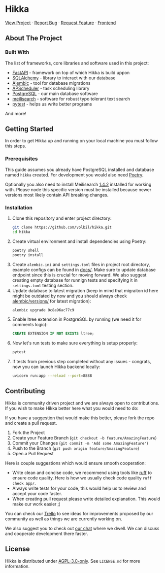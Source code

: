# Hikka
[View Project](https://hikka.io)
·
[Report Bug](https://github.com/hikka-io/hikka/issues)
·
[Request Feature](https://github.com/hikka-io/hikka/issues)
·
[Frontend](https://github.com/hikka-io/hikka-next)


## About The Project

### Built With

The list of frameworks, core libraries and software used in this project:

- [FastAPI](https://fastapi.tiangolo.com) - framework on top of which Hikka is build uppon
- [SQLAlchemy](https://www.sqlalchemy.org) - library to interact with our database
- [Alembic](https://alembic.sqlalchemy.org/en/latest) - tool for database migrations
- [APScheduler](https://github.com/agronholm/apscheduler) - task scheduling library
- [PostgreSQL](https://www.postgresql.org) - our main database software
- [meilisearch](https://www.meilisearch.com) - software for robust typo tolerant text search
- [pytest](https://docs.pytest.org) - helps us write better programs

And more!

## Getting Started

In order to get Hikka up and running on your local machine you must follow this steps.

### Prerequisites

This guide assumes you already have PostgreSQL installed and database named `hikka` created. For development you would also need [Poetry](https://python-poetry.org).

Optionally you also need to install Meilisearch [1.4.2](https://github.com/meilisearch/meilisearch/releases/tag/v1.4.2) installed for working with. Please node this specific version must be installed because newer versions most likely contain API breaking changes.

### Installation

1. Clone this repository and enter project directory:
   ```sh
   git clone https://github.com/volbil/hikka.git
   cd hikka
   ```
2. Create virtual environment and install dependencies using Poetry:
   ```sh
   poetry shell
   poetry install
   ```
3. Create `alembic.ini` and `settings.toml` files in project root directory, example configs can be found in [docs/](docs/). Make sure to update database endpoint since this is crucial for moving forward. We also suggest creating empty database for runnign tests and specifying it in `settings.toml` testing section.
4. Update database to latest migration (keep in mind that migraiton id here might be outdated by now and you should always check [alembic/versions/](alembic/versions/) for latest migration):
   ```sh
   alembic upgrade 0c8a96ac77c9
   ```
6. Enable ltree extension in PostgreSQL by running (we need it for comments logic):
   ```sql
   CREATE EXTENSION IF NOT EXISTS ltree;
   ```
7. Now let's run tests to make sure everything is setup properly:
   ```sh
   pytest
   ```
8. If tests from previous step completed without any issues - congrats, now you can launch Hikka backend locally:
   ```sh
   uvicorn run:app --reload --port=8888
   ```

## Contributing

Hikka is community driven project and we are always open to contributions. If you wish to make Hikka better here what you would need to do:

If you have a suggestion that would make this better, please fork the repo and create a pull request.

1. Fork the Project
2. Create your Feature Branch (`git checkout -b feature/AmazingFeature`)
3. Commit your Changes (`git commit -m 'Add some AmazingFeature'`)
4. Push to the Branch (`git push origin feature/AmazingFeature`)
5. Open a Pull Request

Here is couple suggestions which would ensure smooth cooperation:
- Write clean and concise code, we recommend using tools like [ruff](https://docs.astral.sh) to ensure code quality. Here is how we usually check code quality `ruff check app/`.
- Always write tests for your code, this would help us to review and accept your code faster.
- When creating pull request please write detailed explanation. This would make our work easier ;)

You can check our [Trello](https://trello.com/b/jJSSZccf/hikka) to see ideas for improvements proposed by our community as well as things we are currently working on.

We also suggest you to check out [our chat](https://t.me/hikka_io_chat) where we dwell. We can discuss and cooperate development there faster.

## License

Hikka is distributed under [AGPL-3.0-only](LICENSE.md). See `LICENSE.md` for more information.

